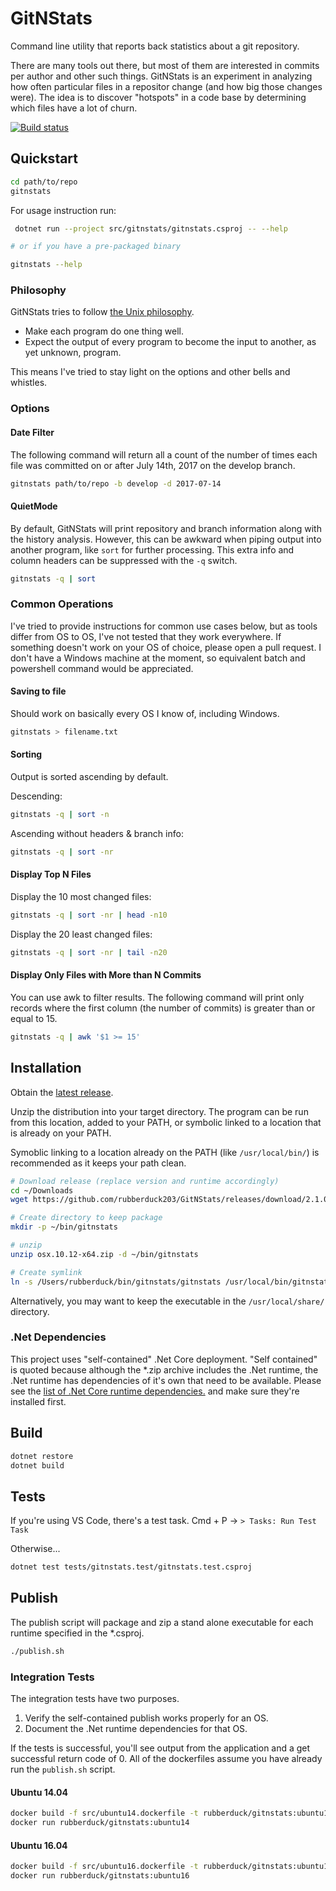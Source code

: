 # GitNStats

Command line utility that reports back statistics about a git repository.

There are many tools out there, but most of them are interested in commits per author and other such things.
GitNStats is an experiment in analyzing how often particular files in a repositor change (and how big those changes were).
The idea is to discover "hotspots" in a code base by determining which files have a lot of churn.

[![Build status](https://ci.appveyor.com/api/projects/status/5ncbrrsob8t44bc5/branch/master?svg=true)](https://ci.appveyor.com/project/Rubberduck/gitnstats/branch/master)

## Quickstart

```bash
cd path/to/repo
gitnstats
```

For usage instruction run:

```bash
 dotnet run --project src/gitnstats/gitnstats.csproj -- --help

# or if you have a pre-packaged binary

gitnstats --help
```

### Philosophy

GitNStats tries to follow [the Unix philosophy](https://en.wikipedia.org/wiki/Unix_philosophy).

 - Make each program do one thing well.
 - Expect the output of every program to become the input to another, as yet unknown, program.

This means I've tried to stay light on the options and other bells and whistles.

### Options

#### Date Filter

The following command will return all a count of the number of times each file was committed on or after July 14th, 2017 on the develop branch.

```bash
gitnstats path/to/repo -b develop -d 2017-07-14
```

#### QuietMode

By default, GitNStats will print repository and branch information along with the history analysis.
However, this can be awkward when piping output into another program, like `sort` for further processing.
This extra info and column headers can be suppressed with the `-q` switch.

```bash
gitnstats -q | sort
```

### Common Operations

I've tried to provide instructions for common use cases below, but as tools differ from OS to OS,
I've not tested that they work everywhere.
If something doesn't work on your OS of choice, please open a pull request.
I don't have a Windows machine at the moment, so equivalent batch and powershell command would be appreciated.

#### Saving to file

Should work on basically every OS I know of, including Windows.

```bash
gitnstats > filename.txt
```

#### Sorting

Output is sorted ascending by default.

Descending:

```bash
gitnstats -q | sort -n
```

Ascending without headers & branch info:

```bash
gitnstats -q | sort -nr
```

#### Display Top N Files

Display the 10 most changed files:

```bash
gitnstats -q | sort -nr | head -n10
```

Display the 20 least changed files:

```bash
gitnstats -q | sort -nr | tail -n20
```

#### Display Only Files with More than N Commits

You can use awk to filter results.
The following command will print only records where the first column (the number of commits)
is greater than or equal to 15.

```bash
gitnstats -q | awk '$1 >= 15'
```

## Installation

Obtain the [latest release](https://github.com/rubberduck203/GitNStats/releases/latest).

Unzip the distribution into your target directory.
The program can be run from this location, added to your PATH, 
or symbolic linked to a location that is already on your PATH.

Symoblic linking to a location already on the PATH (like `/usr/local/bin/`) is recommended as it keeps your path clean.

```bash
# Download release (replace version and runtime accordingly)
cd ~/Downloads
wget https://github.com/rubberduck203/GitNStats/releases/download/2.1.0/osx.10.12-x64.zip

# Create directory to keep package
mkdir -p ~/bin/gitnstats

# unzip
unzip osx.10.12-x64.zip -d ~/bin/gitnstats

# Create symlink
ln -s /Users/rubberduck/bin/gitnstats/gitnstats /usr/local/bin/gitnstats
```

Alternatively, you may want to keep the executable in the `/usr/local/share/` directory.

### .Net Dependencies

This project uses "self-contained" .Net Core deployment.
"Self contained" is quoted because although the *.zip archive includes the .Net runtime,
the .Net runtime has dependencies of it's own that need to be available.
Please see the [list of .Net Core runtime dependencies.][dotnet-deps] and make sure they're installed first. 

[dotnet-deps]: https://github.com/dotnet/core/blob/master/Documentation/prereqs.md

## Build

```bash
dotnet restore
dotnet build
```

## Tests

If you're using VS Code, there's a test task.
Cmd + P -> `> Tasks: Run Test Task`

Otherwise...

```bash
dotnet test tests/gitnstats.test/gitnstats.test.csproj
```

## Publish

The publish script will package and zip a stand alone executable for each runtime specified in the *.csproj.

```bash
./publish.sh
```

### Integration Tests

The integration tests have two purposes.

1. Verify the self-contained publish works properly for an OS.
2. Document the .Net runtime dependencies for that OS.

If the tests is successful, you'll see output from the application and a get successful return code of 0.
All of the dockerfiles assume you have already run the `publish.sh` script. 

#### Ubuntu 14.04

```bash
docker build -f src/ubuntu14.dockerfile -t rubberduck/gitnstats:ubuntu14 src
docker run rubberduck/gitnstats:ubuntu14
```

#### Ubuntu 16.04

```bash
docker build -f src/ubuntu16.dockerfile -t rubberduck/gitnstats:ubuntu16 src
docker run rubberduck/gitnstats:ubuntu16
```